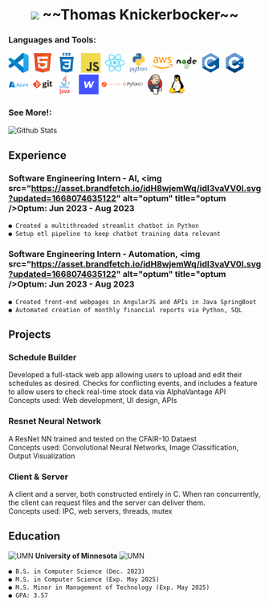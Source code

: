
<div id="header" align="center">
<h1>
  <img src="https://media.giphy.com/media/hvRJCLFzcasrR4ia7z/giphy.gif" width="30px"/>
  ~~Thomas Knickerbocker~~
</h1>
</div>

<div id="about-me">
    <h3 align="left">
      Languages and Tools:
    </h3>
    <div>
    <img src="https://github.com/devicons/devicon/blob/master/icons/vscode/vscode-original.svg" title="VSCode" alt="VSCode" width="40" height="40"/>&nbsp;
    <img src="https://github.com/devicons/devicon/blob/master/icons/html5/html5-original.svg" title="HTML5" alt="HTML" width="40" height="40"/>&nbsp;
    <img src="https://github.com/devicons/devicon/blob/master/icons/css3/css3-plain-wordmark.svg"  title="CSS3" alt="CSS" width="40" height="40"/>&nbsp;
    <img src="https://github.com/devicons/devicon/blob/master/icons/javascript/javascript-original.svg" title="JavaScript" alt="JavaScript" width="40" height="40"/>&nbsp;
    <img src="https://github.com/devicons/devicon/blob/master/icons/react/react-original.svg" title="React"  alt="React" width="40" height="40"/>&nbsp;
    <img src="https://github.com/devicons/devicon/blob/master/icons/python/python-original-wordmark.svg" title="Python"  alt="Python" width="40" height="40"/>&nbsp;
    <img src="https://github.com/devicons/devicon/blob/master/icons/amazonwebservices/amazonwebservices-plain-wordmark.svg" title="AWS" alt="AWS" width="40" height="40"/>&nbsp;
    <img src="https://github.com/devicons/devicon/blob/master/icons/nodejs/nodejs-original-wordmark.svg" title="AWS" alt="AWS" width="40" height="40"/>&nbsp;
    <img src="https://github.com/devicons/devicon/blob/master/icons/c/c-original.svg" title="C"  alt="C" width="40" height="40"/>&nbsp; 
    <img src="https://github.com/devicons/devicon/blob/master/icons/cplusplus/cplusplus-original.svg" title="C++"  alt="C"++ width="40" height="40"/>&nbsp; 
    <img src="https://github.com/devicons/devicon/blob/master/icons/azure/azure-original-wordmark.svg" title="Azure" alt="Azure" width="40" height="40"/>&nbsp;
    <img src="https://github.com/devicons/devicon/blob/master/icons/git/git-original-wordmark.svg" title="Git" **alt="Git" width="40" height="40"/>
    <img src="https://github.com/devicons/devicon/blob/master/icons/java/java-original-wordmark.svg" title="Java" alt="Java" width="40" height="40"/>&nbsp;
    <img src="https://github.com/devicons/devicon/blob/master/icons/webflow/webflow-original.svg" title="Git" **alt="Git" width="40" height="40"/>
    <img src="https://github.com/devicons/devicon/blob/master/icons/postman/postman-original-wordmark.svg" title="Linux" **alt="Linux" width="40" height="40"/>
    <img src="https://github.com/devicons/devicon/blob/master/icons/pytorch/pytorch-original-wordmark.svg" title="Linux" **alt="Linux" width="40" height="40"/>
    <img src="https://github.com/devicons/devicon/blob/master/icons/jenkins/jenkins-original.svg" title="Linux" **alt="Linux" width="40" height="40"/>
    <img src="https://github.com/devicons/devicon/blob/master/icons/linux/linux-original.svg" title="Linux" **alt="Linux" width="40" height="40"/>
  <h3 align="left"> 
    See More!: 
    </h3>
      <img src="https://github-readme-streak-stats.herokuapp.com/?user=TCKnickerbocker" title="Github Stats" alt="Github Stats">
  
  ## Experience
  
  ### Software Engineering Intern - AI, <img src="https://asset.brandfetch.io/idH8wjemWq/idl3vaVV0l.svg?updated=1668074635122" alt="optum" title="optum />Optum: Jun 2023 - Aug 2023
  ```
  ● Created a multithreaded streamlit chatbot in Python
  ● Setup etl pipeline to keep chatbot training data relevant 
  ```
  
  ### Software Engineering Intern - Automation, <img src="https://asset.brandfetch.io/idH8wjemWq/idl3vaVV0l.svg?updated=1668074635122" alt="optum" title="optum />Optum: Jun 2023 - Aug 2023
  
  ```
  ● Created front-end webpages in AngularJS and APIs in Java SpringBoot
  ● Automated creation of monthly financial reports via Python, SQL
  ```
  
  ## Projects
  
  ### Schedule Builder
  
  Developed a full-stack web app allowing users to upload and edit their schedules as desired. Checks for conflicting events, and includes a feature to allow users to check real-time stock data via AlphaVantage API \
  Concepts used: Web development, UI design, APIs
  
  
  ### Resnet Neural Network
  
  A ResNet NN trained and tested on the CFAIR-10 Dataest \
  Concepts used: Convolutional Neural Networks, Image Classification, Output Visualization
  
  
  ### Client & Server
  
  A client and a server, both constructed entirely in C. When ran concurrently, the client can request files and the server can deliver them. \
  Concepts used: IPC, web servers, threads, mutex
  
  
  ## Education      
  <img src="https://scontent-atl3-1.xx.fbcdn.net/v/t39.30808-1/280113088_374502778050118_6292159954873502892_n.jpg?stp=dst-jpg_p200x200&_nc_cat=107&ccb=1-7&_nc_sid=5f2048&_nc_ohc=kFHhEs3o208Ab5agot3&_nc_ht=scontent-atl3-1.xx&oh=00_AfAZp_pn0uPPhFiLHji38E9COvA0xcH8UOcORUxfebmalw&oe=661E78AB" title="UMN" alt="UMN" width="40" height="40" /> **University of Minnesota**    <img src="https://scontent-atl3-1.xx.fbcdn.net/v/t39.30808-1/280113088_374502778050118_6292159954873502892_n.jpg?stp=dst-jpg_p200x200&_nc_cat=107&ccb=1-7&_nc_sid=5f2048&_nc_ohc=kFHhEs3o208Ab5agot3&_nc_ht=scontent-atl3-1.xx&oh=00_AfAZp_pn0uPPhFiLHji38E9COvA0xcH8UOcORUxfebmalw&oe=661E78AB" title="UMN" alt="UMN" width="40" height="40" />
  
  ```
  ● B.S. in Computer Science (Dec. 2023)
  ● M.S. in Computer Science (Exp. May 2025)
  ● M.S. Minor in Management of Technology (Exp. May 2025)
  ● GPA: 3.57
  ```
